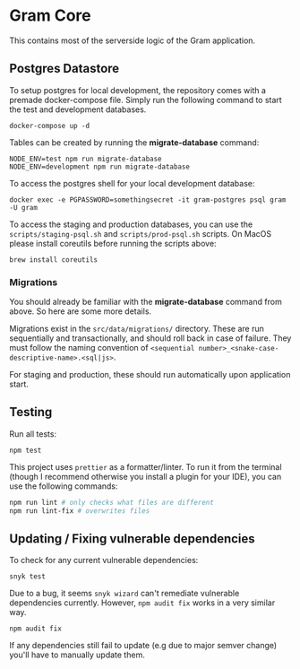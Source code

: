 # Gram Core

This contains most of the serverside logic of the Gram application.

## Postgres Datastore

To setup postgres for local development, the repository comes with a premade docker-compose file.
Simply run the following command to start the test and development databases.

```
docker-compose up -d
```

Tables can be created by running the **migrate-database** command:

```
NODE_ENV=test npm run migrate-database
NODE_ENV=development npm run migrate-database
```

To access the postgres shell for your local development database:

```
docker exec -e PGPASSWORD=somethingsecret -it gram-postgres psql gram -U gram
```

To access the staging and production databases, you can use the `scripts/staging-psql.sh` and `scripts/prod-psql.sh` scripts. On MacOS please install coreutils before running the scripts above:

```
brew install coreutils
```

### Migrations

You should already be familiar with the **migrate-database** command from above. So here are some more details.

Migrations exist in the `src/data/migrations/` directory. These are run sequentially and transactionally, and should
roll back in case of failure. They must follow the naming convention of `<sequential number>_<snake-case-descriptive-name>.<sql|js>`.

For staging and production, these should run automatically upon application start.

## Testing

Run all tests:

```
npm test
```

This project uses `prettier` as a formatter/linter. To run it from the terminal
(though I recommend otherwise you install a plugin for your IDE), you can use
the following commands:

```sh
npm run lint # only checks what files are different
npm run lint-fix # overwrites files
```

## Updating / Fixing vulnerable dependencies

To check for any current vulnerable dependencies:

```
snyk test
```

Due to a bug, it seems `snyk wizard` can't remediate vulnerable dependencies currently.
However, `npm audit fix` works in a very similar way.

```
npm audit fix
```

If any dependencies still fail to update (e.g due to major semver change) you'll have to
manually update them.
